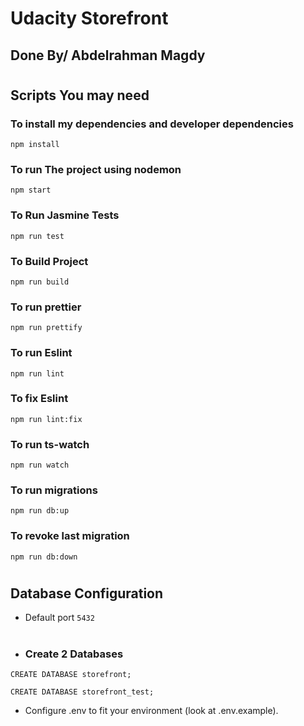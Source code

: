 # Udacity Storefront

## Done By/ Abdelrahman Magdy 

#

## Scripts You may need 

### To install my dependencies and developer dependencies 

```
npm install
```
### To run The project using nodemon
```
npm start
```

### To Run Jasmine Tests
```
npm run test
```
### To Build Project
```
npm run build
```
### To run prettier
```
npm run prettify
```


### To run Eslint
```
npm run lint
```

### To fix Eslint
```
npm run lint:fix
```

### To run ts-watch
```
npm run watch
```

### To run migrations
```
npm run db:up
```

### To revoke last migration
```
npm run db:down
```
#
## Database Configuration 
- Default port  ``5432``
#
- ### Create 2 Databases 
```
CREATE DATABASE storefront;
```
```
CREATE DATABASE storefront_test;
```

- Configure .env to fit your environment (look at .env.example).

